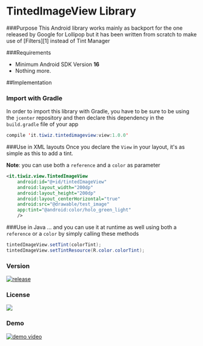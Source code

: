 # TintedImageView Library

###Purpose
This Android library works mainly as backport for the one released by Google for Lollipop but it has been written from scratch to make use of [Filters][1] instead of Tint Manager

###Requirements

  - Minimum Android SDK Version **16**
  - Nothing more.

##Implementation
### Import with Gradle
In order to import this library with Gradle, you have to be sure to be using the `jcenter` repository and then declare this dependency in the `build.gradle` file of your app
```java
compile 'it.tiwiz.tintedimageview:view:1.0.0'
```

###Use in XML layouts
Once you declare the `View` in your layout, it's as simple as this to add a tint.

**Note**: you can use both a `reference` and a `color` as parameter

```xml
<it.tiwiz.view.TintedImageView
    android:id="@+id/tintedImageView"
    android:layout_width="200dp"
    android:layout_height="200dp"
    android:layout_centerHorizontal="true"
    android:src="@drawable/test_image"
    app:tint="@android:color/holo_green_light"
    />
```
###Use in Java
... and you can use it at runtime as well using both a `reference` or a `color` by simply calling these methods
```java
tintedImageView.setTint(colorTint);
tintedImageView.setTintResource(R.color.colorTint);
```

### Version
[![release](https://img.shields.io/badge/release-1.0.0-green.svg)](https://github.com/tiwiz/TintedImageView/releases/tag/1.0.0)

### License
[![](https://img.shields.io/badge/license-MIT-blue.svg?style=flat)](https://github.com/tiwiz/TintedImageView/blob/master/LICENSE)

### Demo
[![demo video](http://img.youtube.com/vi/Tqh9lj6Ip3Q/0.jpg)](http://www.youtube.com/watch?v=Tqh9lj6Ip3Q)